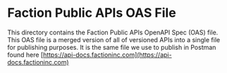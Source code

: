 # Faction Public APIs OAS File

This directory contains the Faction Public APIs OpenAPI Spec (OAS) file.  This OAS file is a merged version of all of versioned APIs into a single file for publishing purposes.  It is the same file we use to publish in Postman found here [https://api-docs.factioninc.com](https://api-docs.factioninc.com)
